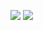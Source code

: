 <p>
  <img src="https://wakatime.com/share/@018dbc2e-d9b4-4971-b758-87b3b4008d3c/471d52ca-1465-412c-87dd-83605c1e4fa1.svg">
  <img src="https://wakatime.com/share/@018dbc2e-d9b4-4971-b758-87b3b4008d3c/fd8c4043-f9e4-4b51-af6f-c21c63275229.svg">
</p>
